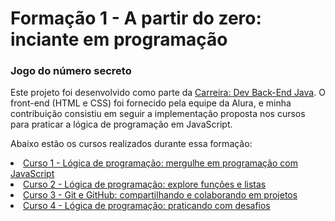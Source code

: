 <h1> Formação 1 - A partir do zero: inciante em programação </h1>

 ### Jogo do número secreto 

<p>Este projeto foi desenvolvido como parte da <a href="https://cursos.alura.com.br/carreira-dev-back-end-java-escola-programacao-1711658193424-p748310/">Carreira: Dev Back-End Java</a>. O front-end (HTML e CSS) foi fornecido pela equipe da Alura, e minha contribuição consistiu em seguir a implementação proposta nos cursos para praticar a lógica de programação em JavaScript.</p>

<p>Abaixo estão os cursos realizados durante essa formação:</p> 

<li> <a href="https://cursos.alura.com.br/course/logica-programacao-mergulhe-programacao-javascript"> Curso 1 - Lógica de programação: mergulhe em programação com JavaScript </a> </li>

<li> <a href="https://cursos.alura.com.br/course/logica-programacao-funcoes-listas"> Curso 2 - Lógica de programação: explore funções e listas </a> </li>

<li> <a href="https://cursos.alura.com.br/course/git-github-compartilhando-colaborando-projetos"> Curso 3 - Git e GitHub: compartilhando e colaborando em projetos </a> </li>

<li> <a href="https://cursos.alura.com.br/course/logica-programacao-praticando-desafios"> Curso 4 - Lógica de programação: praticando com desafios </a> </li>